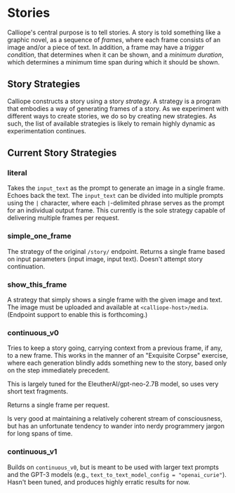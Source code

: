 # Stories

Calliope's central purpose is to tell stories. A story is told something like a graphic
novel, as a sequence of _frames_, where each frame consists of an image and/or a piece
of text. In addition, a frame may have a _trigger condition_, that determines when it
can be shown, and a _minimum duration_, which determines a minimum time span during
which it should be shown.

## Story Strategies

Calliope constructs a story using a story _strategy_. A strategy is a program that
embodies a way of generating frames of a story. As we experiment with different ways
to create stories, we do so by creating new strategies. As such, the list of available
strategies is likely to remain highly dynamic as experimentation continues.

## Current Story Strategies

### literal
Takes the `input_text` as the prompt to generate an image in a single frame. Echoes back
the text. The `input_text` can be divided into multiple prompts using the `|` character,
where each `|`-delimited phrase serves as the prompt for an individual output frame.
This currently is the sole strategy capable of delivering multiple frames per request.

### simple_one_frame
The strategy of the original `/story/` endpoint.
Returns a single frame based on input parameters (input image, input text). Doesn't
attempt story continuation.

### show_this_frame
A strategy that simply shows a single frame with the given image and text. The
image must be uploaded and available at `<calliope-host>/media`. (Endpoint support
to enable this is forthcoming.)

### continuous_v0
Tries to keep a story going, carrying context from a previous frame, if any,
to a new frame. This works in the manner of an "Exquisite Corpse" exercise,
where each generation blindly adds something new to the story, based only on
the step immediately precedent.

This is largely tuned for the EleutherAI/gpt-neo-2.7B model, so uses very short
text fragments.

Returns a single frame per request.

Is very good at maintaining a relatively coherent stream of consciousness, but
has an unfortunate tendency to wander into nerdy programmery jargon for long
spans of time.

### continuous_v1
Builds on `continuous_v0`, but is meant to be used with larger text prompts
and the GPT-3 models (e.g., `text_to_text_model_config = "openai_curie"`).
Hasn't been tuned, and produces highly erratic results for now.

